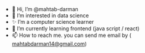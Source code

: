 - 👋 Hi, I’m @mahtab-darman
- 👀 I’m interested in data science
- ✨ I’m a computer science learner 
- 🌱 I’m currently learning frontend (java script / react)
- 📫 How to reach me. you can send me email by ( mahtabdarman14@gmail.com)

<!---
mahtab-darman/mahtab-darman is a ✨ special ✨ repository because its `README.md` (this file) appears on your GitHub profile.
You can click the Preview link to take a look at your changes.
--->
